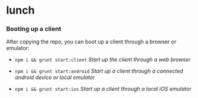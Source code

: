 lunch
=====

### Booting up a client

After copying the repo, you can boot up a client through a browser or emulator:

* `npm i && grunt start:client` *Start up the client through a web browser*

* `npm i && grunt start:android` *Start up a client through a connected android device or local emulator*

* `npm i && grunt start:ios` *Start up a client through a local iOS emulator*


